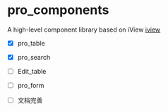 # pro_components
A high-level component library based on iView
[iview](https://www.iviewui.com/)

- [x] pro_table

- [x] pro_search
  
- [ ] Edit_table

- [ ] pro_form

- [ ] 文档完善
